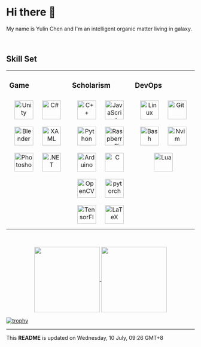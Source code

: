 # Hi there 👋

My name is Yulin Chen and I'm an intelligent organic matter living in galaxy.

<br/>  


## Skill Set  
<table><tr><td valign="top" width="33%">



### Game  
<div align="center">  
<a href="https://unity.com/" target="_blank"><img style="margin: 10px" src="https://profilinator.rishav.dev/skills-assets/unity.png" alt="Unity" height="50" /></a>  
<a href="https://docs.microsoft.com/en-us/dotnet/csharp/" target="_blank"><img style="margin: 10px" src="https://profilinator.rishav.dev/skills-assets/csharp-original.svg" alt="C#" height="50" /></a>  
<a href="https://www.blender.org/" target="_blank"><img style="margin: 10px" src="https://profilinator.rishav.dev/skills-assets/blender_community_badge_white.svg" alt="Blender" height="50" /></a>  
<a href="https://docs.microsoft.com/en-us/dotnet/desktop/wpf/xaml/" target="_blank"><img style="margin: 10px" src="https://profilinator.rishav.dev/skills-assets/xaml.png" alt="XAML" height="50" /></a>  
<a href="https://www.adobe.com/in/products/photoshop.html" target="_blank"><img style="margin: 10px" src="https://profilinator.rishav.dev/skills-assets/photoshop-plain.svg" alt="Photoshop" height="50" /></a>  
<a href="https://dotnet.microsoft.com/download/dotnet-framework" target="_blank"><img style="margin: 10px" src="https://profilinator.rishav.dev/skills-assets/dot-net-original-wordmark.svg" alt=".NET" height="50" /></a>  
</div>

</td><td valign="top" width="33%">



### Scholarism  
<div align="center">  
<a href="https://www.cplusplus.com/" target="_blank"><img style="margin: 10px" src="https://profilinator.rishav.dev/skills-assets/cplusplus-original.svg" alt="C++" height="50" /></a>  
<a href="https://www.javascript.com/" target="_blank"><img style="margin: 10px" src="https://profilinator.rishav.dev/skills-assets/javascript-original.svg" alt="JavaScript" height="50" /></a>  
<a href="https://www.python.org/" target="_blank"><img style="margin: 10px" src="https://profilinator.rishav.dev/skills-assets/python-original.svg" alt="Python" height="50" /></a>  
<a href="https://www.raspberrypi.org/" target="_blank"><img style="margin: 10px" src="https://profilinator.rishav.dev/skills-assets/raspberrypi.png" alt="Raspberry Pi" height="50" /></a>  
<a href="https://www.arduino.cc/" target="_blank"><img style="margin: 10px" src="https://profilinator.rishav.dev/skills-assets/arduino.png" alt="Arduino" height="50" /></a>  
<a href="https://www.cprogramming.com/" target="_blank"><img style="margin: 10px" src="https://profilinator.rishav.dev/skills-assets/c-original.svg" alt="C" height="50" /></a>  
<a href="https://opencv.org/" target="_blank"><img style="margin: 10px" src="https://profilinator.rishav.dev/skills-assets/opencv-icon.svg" alt="OpenCV" height="50" /></a>  
<a href="https://pytorch.org/" target="_blank"><img style="margin: 10px" src="https://profilinator.rishav.dev/skills-assets/pytorch-icon.svg" alt="pytorch" height="50" /></a>  
<a href="https://www.tensorflow.org/" target="_blank"><img style="margin: 10px" src="https://profilinator.rishav.dev/skills-assets/tensorflow-icon.svg" alt="TensorFlow" height="50" /></a>  
<a href="https://www.latex-project.org/" target="_blank"><img style="margin: 10px" src="https://profilinator.rishav.dev/skills-assets/latex.png" alt="LaTeX" height="50" /></a>  
</div>

</td><td valign="top" width="33%">



### DevOps  
<div align="center">  
<a href="https://www.linux.org/" target="_blank"><img style="margin: 10px" src="https://profilinator.rishav.dev/skills-assets/linux-original.svg" alt="Linux" height="50" /></a>  
<a href="https://github.com/" target="_blank"><img style="margin: 10px" src="https://profilinator.rishav.dev/skills-assets/git-scm-icon.svg" alt="Git" height="50" /></a>  
<a href="https://www.gnu.org/software/bash/" target="_blank"><img style="margin: 10px" src="https://profilinator.rishav.dev/skills-assets/gnu_bash-icon.svg" alt="Bash" height="50" /></a>  
<a href="https://neovim.io/" target="_blank"><img style="margin: 10px" src="https://upload.wikimedia.org/wikipedia/commons/thumb/3/3a/Neovim-mark.svg/492px-Neovim-mark.svg.png?20150131093814" alt="Nvim" height="50" /></a>  
<a href="https://www.lua.org/" target="_blank"><img style="margin: 10px" src="https://pic3.zhimg.com/v2-f9675ec50c64f7af3b2971fc87bd895c_b.jpg" alt="Lua" height="50" /></a>  
</div>

</td></tr></table>  

<br/>

<p align="center">
  <a href="https://github.com/anuraghazra/github-readme-stats">
    <img align="center" height="175" src="https://github-readme-stats.vercel.app/api?username=Chen-Yulin&show_icons=true&theme=dark&include_all_commits=true" />
  </a>
  <a href="https://github.com/anuraghazra/github-readme-stats">
    <img align="center" height="175" src="https://github-readme-stats.vercel.app/api/top-langs/?username=Chen-Yulin&layout=compact&theme=dark" />
  </a>
  <!--
  <br>
  <img src="http://github-readme-streak-stats.herokuapp.com?user=Chen-Yulin&theme=dark" align="center" />
  -->
</p>

[![trophy](https://github-profile-trophy.vercel.app/?username=Chen-Yulin&theme=onedark&no-frame=true&margin-w=30&row=1&column=6)](https://github.com/ryo-ma/github-profile-trophy)

---

This **README** is updated on Wednesday, 10 July, 09:26 GMT+8
